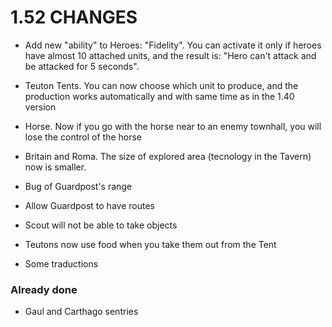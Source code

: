 # 1.52 CHANGES 

* Add new "ability" to Heroes: "Fidelity". You can activate it only if heroes have almost 10 attached units, and the result is: "Hero can't attack and be attacked for 5 seconds".

* Teuton Tents. You can now choose which unit to produce, and the production works automatically and with same time as in the 1.40 version

* Horse. Now if you go with the horse near to an enemy townhall, you will lose the control of the horse

* Britain and Roma. The size of explored area (tecnology in the Tavern) now is smaller.

* Bug of Guardpost's range 

* Allow Guardpost to have routes 

* Scout will not be able to take objects

* Teutons now use food when you take them out from the Tent

* Some traductions

### Already done

* Gaul and Carthago sentries